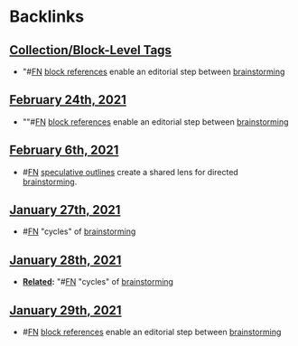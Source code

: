 
# Backlinks
## [Collection/Block-Level Tags](<Collection/Block-Level Tags.md>)
- "#[FN](<FN.md>) [block references](<block references.md>) enable an editorial step between [brainstorming](<brainstorming.md>)

## [February 24th, 2021](<February 24th, 2021.md>)
- ""#[FN](<FN.md>) [block references](<block references.md>) enable an editorial step between [brainstorming](<brainstorming.md>)

## [February 6th, 2021](<February 6th, 2021.md>)
- #[FN](<FN.md>) [speculative outlines](<speculative outlines.md>) create a shared lens for directed [brainstorming](<brainstorming.md>).

## [January 27th, 2021](<January 27th, 2021.md>)
- #[FN](<FN.md>) "cycles" of [brainstorming](<brainstorming.md>)

## [January 28th, 2021](<January 28th, 2021.md>)
- **[Related](<Related.md>):** "#[FN](<FN.md>) "cycles" of [brainstorming](<brainstorming.md>)

## [January 29th, 2021](<January 29th, 2021.md>)
- #[FN](<FN.md>) [block references](<block references.md>) enable an editorial step between [brainstorming](<brainstorming.md>)


